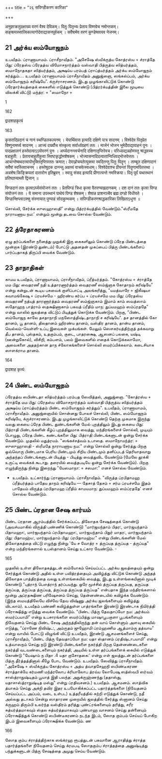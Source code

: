 +++
title = "२६ सपिण्डीकरण कारिका"

+++

अनुज्ञाक्रतुदक्षाख्य वरणं वैश्व देविकम्। पितुः पितृभ्यः प्रेताय विष्णवेच नमोन्तकम्। सङ्क्ल्पस्सात्विकत्यागोदेवाद्यासनपूर्वकम् । सर्वेषामेव वरणं कुण्डेष्ववयव नेजनम्।

## 21 அர்க்ய ஸம்யோஜநம்

உபவீதம். ப்ராணாயாமம். ப்ராசீநாவீதம். "அசேஷே ஸ்வீக்ருத்ய கோத்ரஸ்ய + ச்ராத்தே பிது: ப்ரேதஸ்ய ப்ரேதத்வ விமோசநார்த்தம் வஸ்வாதி பித்ருத்வ ஸித்யர்த்தம், ஸமாநோதகதா ஸித்யர்த்தம், அக்ஷய்ய பரம்பத் ப்ராப்த்யர்த்தம் அர்க்ய ஸம்யோஜநம் கர்த்தும்.... உபவீதம் ப்ராணாயாமம் ப்ராசீநாவீதம் அனுஜ்ஞை, ஸங்கல்ப்பம், அர்க்ய ஸம்யோஜநம் கரிஷ்யே”. க்ருச்ராசரணம். இடது முழங்காலிட்டுக் கொண்டு ப்ரேதார்க்யத்தைக் கைகளில் எடுத்துக் கொண்டு (பித்ரர்க்யத்தின் இலை மூடியை விலக்கி விட்டு) மந்த்ர: + "ஸமாநோ +

1

162


द्वादशाहकृत्यं

163

कृसरादिप्रदानं च नानं स्थण्डिलकल्पनम् । येपार्थिवास इत्यादि दक्षिणे पात्र सादनम् । विश्वेदेव पितृप्रेत विष्णूनामर्घ्य सादनम् । आज्यं दर्ख्यौच संस्कृत्य सर्वार्ध्यग्रहणं ततः । मार्जनं भोजन भूमेर्देवाद्यावाहनं पुनः । पादप्रक्षालनं हस्तेदत्वाऽऽपोवरणं पुनः । अर्घ्यदानन्त्वर्चनादि दक्षिणातृप्तिरेवच। परिध्याद्यन्नहोमस्तु श्राद्धवच्च षडाहुती: । प्रेतायचाहुतीहुत्वा स्विष्टकृद्धोमशेषकम् । भोज्यासनादिदत्वातान्विधिवद्भोजयेत्ततः । आचान्तेष्वथदत्त्वापोभुक्तितृप्तिस्ततः क्रमात्। देवान्न्रोचयतेत्युक्त्वा स्वदितन्तु पितुः पितॄन् । ताम्बूल दक्षिणादानं सर्वेषां स्वस्तिवाचनम् । हस्तेषूदक दानन्तु अक्षय्यं वाचयेत्स्वधाम्। विश्वेदेवाश्च प्रीयन्तां पितॄणामपितत्तथा । अन्नशेष:किङ्क्रियतां दातारोन इतिब्रुवन् । स्वादु संसद इत्यादि प्रीणात्यन्ते नमस्क्रिया। पितृ पूर्वं यथास्थानं प्रतिष्ठाप्याथवै द्विजान् ॥




पिण्डदानं ततः कृत्वाऽर्घ्यसंयोजनं ततः । प्रेतपिण्डं त्रिधा कृत्वा वैतरण्याह्नदानकम् । दश दानं ततः कृत्वा पिण्ड संयोजनं ततः । ये समाना उपस्थानं पाथेयं पिण्ड शेषकम्। शेषान्न प्राशनञ्चैव ब्रह्म दण्डो विधीयते । पिण्डान्क्षिप्त्वाऽफ्सु संस्नायात् पुण्याहं सोदकुम्भकम् । सपिण्डीकरणश्राद्धकारिका लिखिताऽधुना ॥

சொல்லி, சேர்க்க ஸுஸஹாஸதி” என்று பித்ரர்க்யத்தில் வேண்டும்."ஸ்ரீமதே நாராயணாய நம:' என்றும் மூன்று தடவை சொல்ல வேண்டும்.

## 22 த்ரேதாகரணம்

ஏழு தர்ப்பங்களை நனைத்து முறுக்கி இரு கைகளிலும் கொண்டு ப்ரேத பிண்டத்தை மூன்றாக (இரண்டு துண்டம்) போட்டு அதனதன் முகப்பைப் பித்ரு பிண்டங்களைப் பார்ப்பதாகத் திருப்பி வைக்க வேண்டும்.

## 23 தாநாதிகள்

காமய உபவீதம், ப்ராணாயாமம், ப்ராசீநாவீதம், ப்ரீத்யர்த்தம். "கோத்ரஸ்ய + ச்ராத்தே மம பிது: வைதரணீ நதி உத்தாரணார்த்தம் வைதரணீ ஸம்ஜ்ஞக கோதாநம் கரிஷ்யே” என்று கன்றுடன் கூடிய பசுவைக் குளிப்பாட்டி அலங்கரித்து, "யமத்வாரே + ஜிகீஷயா கவாமங்கேஷு + ப்ரயச்சமே - ஹிரண்ய கர்ப்ப + ப்ரயச்சமே மம பிது: ப்ரேதஸ்ய வைதரணீ நத்யுத் தாரணார்த்தம் வைதரணீ ஸம்ஜ்ஞகாம் இமாம் காம் ஸவத்ஸாம் ஸதோஹந பாத்ராம் ஸதக்ஷிணாகாம் பகவத் ப்ரீதிம் மாந: துப்யமஹம் ஸம்ப்ரததே” என்று வாலில் ஜலத்தை விட்டுப் பிடித்துக் கொடுக்க வேண்டும். பிறகு, “பிண்ட ஸம்யோஜந காலே தசதாநாநி மநஸோத்திஷ்டதாநாநி ச கரிஷ்யே". தச தானத்தில் கோ தானம், பூ தானம், திலதானம் ஹிரண்ய தானம், வஸ்திர தானம், தான்ய தானம், வெல்லம்-வெள்ளி-உப்பு இவைகள் முக்யங்கள். மேலும் ஸௌகர்யத்திற்குத் தக்கவாறு தீப தானம், புஸ்தகம், உதகும்பம், குடை, பாதரக்ஷை, ஆஸனப் பலகை, யஷ்டி (ஊன்றுகோல்), விசிறி, கம்பளம், பலம் இவைகளில் எதைக் கொடுக்கலாமோ, அவைகளை அததற்கான தாந ச்லோகங்களைச் சொல்லி ஸமர்ப்பிக்கலாம். கடைசியாக ஸாளக்ராம தானம்.

164


द्वादशाह कृत्यं:

## 24 பிண்ட ஸம்யோஜநம்

ப்ரேதத்வ ஸபிண்டதா ஸித்யர்த்தம் பரம்பத ஸேவித்தல், அனுஜ்ஞை. “கோத்ரஸ்ய + ச்ராத்தே மம பிது: ப்ரேதஸ்ய விமோசநார்த்தம் வஸ்வாதி பித்ருத்வ ஸித்யர்த்தம் அக்ஷய்ய ப்ராப்த்யர்த்தம் பிண்ட ஸம்யோஜநம் கர்த்தும்". உபவீதம், ப்ராணாயாமம், ப்ராசீநாவீதம். அனுஜ்ஞையில் சொன்னது போலச் சொல்லி, பிண்ட ஸம்யோஜநம் கரிஷ்யே, க்ருச்ராசரணம். இடது முழங்காலிட்டுக் கொண்டு தெற்கு முகமாக இருந்து வலது கையை ப்ரேத பிண்ட துண்டங்களின் மேல் புறத்திலும் இடது கையை பிது: பித்ராதி பிண்டங்களின் கீழ்ப் புறத்திலுமாக வைத்து, மந்திரங்களைச் சொல்லி, முடியும் பொழுது, ப்ரேத பிண்ட கண்டங்களை பிது: பித்ராதி பிண்டங்களுடன் ஒன்று சேர்க்க வேண்டும். முதலில் மதுத்ரயம். "ஸங்கச்சத்வம் உபாஸத. ஸமாநோமந்த்ர: + ஸுஸுஹாஸதி - ஸ்ரீமதே நாராயணாய நம:" என்று சொல்லி ஒன்று சேர்த்து பிறகு ஒவ்வொரு பிண்டமாக பெரிய பிண்டமும் சிறிய பிண்டமும் தனிப்படத் தெரியாதவாறு அந்தந்தப் பிண்டங்களுடன் பிடித்து - பிடித்து வைத்துவிட வேண்டும் (மேலே தூக்கி உருட்டி வைக்கக் கூடாது. தரையில் வைத்தபடியே ஒன்று சேர்க்க வேண்டும்). பிறகு எழுந்திருந்து நின்று இறைந்து "யேஸமாநா: + சஸமா:" எனச் சொல்ல வேண்டும்.

- உபவீதம். உட்கார்ந்து ப்ராணாயாமம். ப்ராசீநாவீதம். "விருத்த ப்ரபிதாமஹ ப்ரீத்யர்த்தம் பாதேய தாநம் கரிஷ்யே — தேசாத் தேசம் + சர்ம ப்ரயச்சமே இதம் பாதேயம் விருத்த ப்ரபிதாமஹ ப்ரீதிம் காமயமாந: துப்யமஹம் ஸம்ப்ரததே' எனச் சொல்ல வேண்டும்.

## 25 பிண்ட ப்ரதான சேஷ கார்யம்

பிண்ட ப்ரதான ஆரம்பத்தில் சேர்க்கப்பட்ட திலோதக சேஷத்தைக் கொண்டு (அவச்யமாகில் விருத்தி பண்ணிக் கொண்டு) “மார்ஜயந்தாம் பிதர:, மார்ஜயந்தாம் பிதாமஹா:, மார்ஜயந்தாம் ப்ரபிதாமஹா:, மார்ஜயந்தாம் பிதுர் மாதர:, மார்ஜயந்தாம் பிது: பிதாமஹ்ய:, மார்ஜயந்தாம் பிது: ப்ரபிதாமஹ்ய:" என்று பிண்டங்களின் மேல் திலோதகத்தை விட்டு எழுந்து நின்று 'யே ச வோத்ர + த்ருப்யத த்ருப்யத - த்ருப்யத" என்ற மந்திரங்களால் உபஸ்தானம் செய்து உட்கார வேண்டும். -

165




முதலில் உள்ள திலோதகத்துடன் ஸம்யோகம் செய்யப்பட்ட அர்க்ய ஜலத்தையும் ஒன்று சேர்த்துக் கொண்டு அதில் உள்ள பவித்ரத்தையும் அவிழ்த்து விட்டுக் கொண்டு அந்தத் திலோதக பாத்திரத்தை வலது உள்ளங்கையில் வைத்து, இடது உள்ளங்கையினால் மூடிக் கொண்டு “புத்ராந் பௌத்ராந் தர்ப்பயந்து. ஒரே மூச்சில் த்ருப்யத த்ருப்யத, தருப்யத த்ருப்யத, த்ருப்யத த்ருப்யத, த்ருப்யத த்ருப்யத த்ருப்யத" என்பதாக இந்த மந்திரங்களால் மூன்று அப்ரதக்ஷிண பரிஷேசனம் செய்து, தென்னண்டையில் கவிழ்க்க வேண்டும் (இந்த ஸமயத்திலேயே விச்வே தேவ விஷ்ணு அர்க்ய ஜலங்களையும் கவிழ்த்து விடலாம்). உபவீதம் பண்ணி கவிழ்த்துள்ள பாத்ரங்களை இரண்டு இரண்டாக நிமிர்த்தி ப்ரோக்ஷித்து எடுத்து வைக்க வேண்டும். “பிண்ட பித்ரு தேவதாப்யோ நம: அர்க்யம் ஸமர்ப்பயாமி" என்று உபசாரங்களை ஸமர்ப்பித்து மாஷாபூபகுளா பூபங்களையும் நிவேதனம் செய்து பிண்ட சேஷ அந்நத்திலிருந்து தன் வாய் கொள்ளும் அளவு கையில் எடுத்து, “ப்ராணே நிவிஷ்ட:, அம்ருதம் ஜுஹோமி ப்ரம்ஹணிம ஆத்மாம்ரு தத்வாய" என்று வாயில் போட்டு விழுங்கி விட்டு உபவீதம், இரண்டு ஆசமனங்களைச் செய்து, ப்ராசீநாவீதம், “பிண்ட பித்ரு தேவதாப்யோ நம: யதா ஸ்தானம் ப்ரதிஷ்டாபயாமி” என்று உத்வாஸநம் செய்து நடு இரண்டு பிண்டங்களை நகர்த்தி பிறகு தென்னண்டைகளை நகர்த்தி வடவண்டைகளையும் நகர்த்தி, அடியில் உள்ள தர்ப்பங்களைக் கையில் எடுத்துக் கொண்டு "யேஷாம் ந பிதா .4 யதா குசோதகை:' என்று எள் ஜலத்துடன் தர்ப்பங்களை பித்ரு தீர்த்தத்தினால் கீழே போட வேண்டும். உபவீதம். ஸேவித்து ப்ராசீநாவீதம். "அசேஷே + ஸ்வீக்ருத்ய கோத்ரஸ்ய + அத்ய த்வாதசேஹநி ஸபிண்டீகரண ச்ராத்தாக்யே கர்மணி மந்த்ரலோப க்ரியாலோப த்ரவ்ய லோபேஷு ஸத்ஸ்வபி ஸர்வம் சாஸ்த்ராநுஷ்டிதம் பூயாத் இதி பவந்த: அநுக்ருஹ்ணந்து (ததாஸ்து, யதாசாஸ்த்ராநுஷ்டித மஸ்து" என்று ப்ரதிவசனம்.) உபவீதம். ஆசமனம். ஸாத்விக த்யாகம் செய்து அக்நி தவிர இதர உபயோகிக்கப்பட்ட பதார்த்தங்களை (நிவேதனம் செய்யப்பட்ட அப்பம், வடை உள்பட) உத்தரீயத்தில் சுற்றி எடுத்துக் கொண்டு, நதீ அல்லது தடாகம் சென்று ஸாதாரண முறையில் ஜலத்தில் சேர்த்து ஸ்னானம் செய்து க்ருஹம் திரும்பி உலர்ந்த வஸ்திரம் தரித்து புண்ட்ரங்களையும் தரித்து, சரீர சுத்யர்த்தமாகவும் ஸ்தல சுத்யர்த்தமாகவும் புண்யாஹ வாசனம் செய்து தன்னையும் ப்ரோக்ஷித்துக் கொண்டு ஸபிண்டீகரணம் நடந்த இடம், ஸோத கும்பம் செய்யப் போகிற இடம் இவைகளையும் ப்ரோக்ஷிக்க வேண்டும். ண

166

ஸோத கும்ப ச்ராத்த்திற்காக ஸங்க்ரஹ ரூபத்துடன் பகவானை ஆராதித்து ச்ராத்த பதார்த்தங்களை நிவேதனம் செய்து க்ரமபடி ஸோதகும்ப ச்ராத்தத்தை அனுஷ்டித்து பந்துக்களுடன் பித்ரு சேஷத்தை அமுது செய்ய வேண்டும்.


